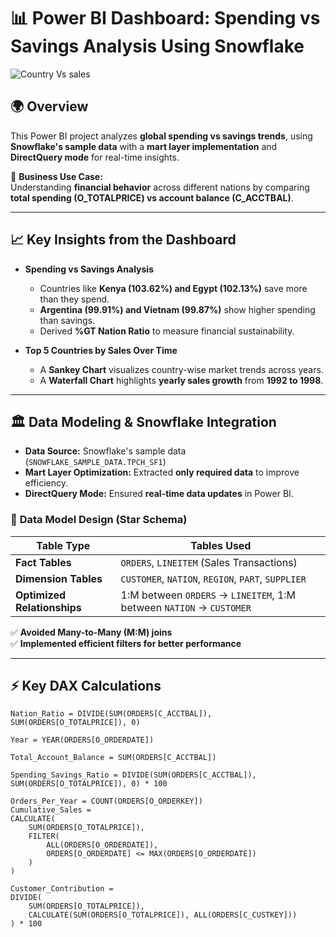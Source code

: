 # 📊 Power BI Dashboard: Spending vs Savings Analysis Using Snowflake

![Country Vs sales](https://github.com/user-attachments/assets/036c7095-aa93-419b-9138-3a0a65ad3991)


## 🌍 Overview
This Power BI project analyzes **global spending vs savings trends**, using **Snowflake's sample data** with a **mart layer implementation** and **DirectQuery mode** for real-time insights.

🔹 **Business Use Case:**  
Understanding **financial behavior** across different nations by comparing **total spending (O_TOTALPRICE) vs account balance (C_ACCTBAL)**.

---

## 📈 Key Insights from the Dashboard
- **Spending vs Savings Analysis**  
  - Countries like **Kenya (103.62%) and Egypt (102.13%)** save more than they spend.  
  - **Argentina (99.91%) and Vietnam (99.87%)** show higher spending than savings.  
  - Derived **%GT Nation Ratio** to measure financial sustainability.

- **Top 5 Countries by Sales Over Time**  
  - A **Sankey Chart** visualizes country-wise market trends across years.
  - A **Waterfall Chart** highlights **yearly sales growth** from **1992 to 1998**.

---

## 🏛️ Data Modeling & Snowflake Integration
- **Data Source:** Snowflake's sample data (`SNOWFLAKE_SAMPLE_DATA.TPCH_SF1`)
- **Mart Layer Optimization:** Extracted **only required data** to improve efficiency.
- **DirectQuery Mode:** Ensured **real-time data updates** in Power BI.

### 🔗 **Data Model Design (Star Schema)**
| Table Type  | Tables Used |
|-------------|------------|
| **Fact Tables** | `ORDERS`, `LINEITEM` (Sales Transactions) |
| **Dimension Tables** | `CUSTOMER`, `NATION`, `REGION`, `PART`, `SUPPLIER` |
| **Optimized Relationships** | 1:M between `ORDERS` → `LINEITEM`, 1:M between `NATION` → `CUSTOMER` |

✅ **Avoided Many-to-Many (M:M) joins**  
✅ **Implemented efficient filters for better performance**  

---

## ⚡ Key DAX Calculations

```DAX
Nation_Ratio = DIVIDE(SUM(ORDERS[C_ACCTBAL]), SUM(ORDERS[O_TOTALPRICE]), 0)

Year = YEAR(ORDERS[O_ORDERDATE])

Total_Account_Balance = SUM(ORDERS[C_ACCTBAL])

Spending_Savings_Ratio = DIVIDE(SUM(ORDERS[C_ACCTBAL]), SUM(ORDERS[O_TOTALPRICE]), 0) * 100

Orders_Per_Year = COUNT(ORDERS[O_ORDERKEY])
Cumulative_Sales = 
CALCULATE(
    SUM(ORDERS[O_TOTALPRICE]),
    FILTER(
        ALL(ORDERS[O_ORDERDATE]),
        ORDERS[O_ORDERDATE] <= MAX(ORDERS[O_ORDERDATE])
    )
)

Customer_Contribution = 
DIVIDE(
    SUM(ORDERS[O_TOTALPRICE]),
    CALCULATE(SUM(ORDERS[O_TOTALPRICE]), ALL(ORDERS[C_CUSTKEY]))
) * 100

